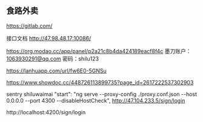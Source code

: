 ## 食路外卖

https://gitlab.com/

接口文档 http://47.98.48.17:10086/

https://org.modao.cc/app/panel/p2a21c8b4da424189eacf8f4c
墨刀账户：1063930291@qq.com     密码：shilu123

https://lanhuapp.com/url/fw6E0-5GNSu

https://www.showdoc.cc/448726113899735?page_id=2617222537302903

sentry shiluwaimai
"start": "ng serve --proxy-config ./proxy.conf.json --host 0.0.0.0 --port 4300 --disableHostCheck",
http://47.104.233.5/sign/login

http://localhost:4200/sign/login
